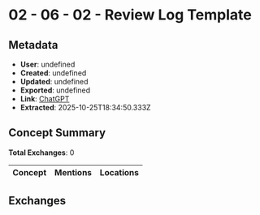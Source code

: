 # **02 - 06 - 02 - Review Log Template**

## Metadata

- **User**: undefined
- **Created**: undefined
- **Updated**: undefined
- **Exported**: undefined
- **Link**: [ChatGPT](undefined)
- **Extracted**: 2025-10-25T18:34:50.333Z

## Concept Summary

**Total Exchanges**: 0

| Concept | Mentions | Locations |
|---------|----------|----------|

## Exchanges

